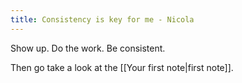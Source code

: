 ```yaml
---
title: Consistency is key for me - Nicola
---
```


Show up. Do the work. Be consistent.

Then go take a look at the [[Your first note|first note]].